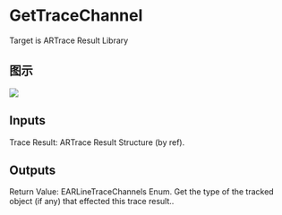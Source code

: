 # GetTraceChannel

Target is ARTrace Result Library

## 图示

![]($-20221218-17575303.png)

## Inputs

Trace Result: ARTrace Result Structure (by ref).  

## Outputs

Return Value: EARLineTraceChannels Enum. Get the type of the tracked object (if any) that effected this trace result..

